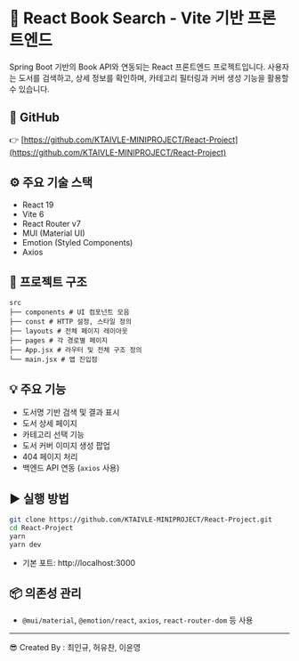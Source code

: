 # 📘 React Book Search - Vite 기반 프론트엔드

Spring Boot 기반의 Book API와 연동되는 React 프론트엔드 프로젝트입니다. 사용자는 도서를 검색하고, 상세 정보를 확인하며, 카테고리 필터링과 커버 생성 기능을 활용할 수 있습니다.

## 🔗 GitHub  
👉 [https://github.com/KTAIVLE-MINIPROJECT/React-Project](https://github.com/KTAIVLE-MINIPROJECT/React-Project)

## ⚙️ 주요 기술 스택
- React 19
- Vite 6
- React Router v7
- MUI (Material UI)
- Emotion (Styled Components)
- Axios

## 🧩 프로젝트 구조

```
src
├── components # UI 컴포넌트 모음
├── const # HTTP 설정, 스타일 정의
├── layouts # 전체 페이지 레이아웃
├── pages # 각 경로별 페이지
├── App.jsx # 라우터 및 전체 구조 정의
└── main.jsx # 앱 진입점
```

## 💡 주요 기능
- 도서명 기반 검색 및 결과 표시
- 도서 상세 페이지
- 카테고리 선택 기능
- 도서 커버 이미지 생성 팝업
- 404 페이지 처리
- 백엔드 API 연동 (`axios` 사용)

## ▶ 실행 방법

```bash
git clone https://github.com/KTAIVLE-MINIPROJECT/React-Project.git
cd React-Project
yarn
yarn dev
```
- 기본 포트: http://localhost:3000

## 📦 의존성 관리

- `@mui/material`, `@emotion/react`, `axios`, `react-router-dom` 등 사용

---

😎 Created By : 최인규, 허유찬, 이윤영

